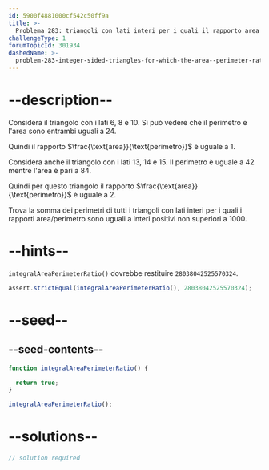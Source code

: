 ```yaml
---
id: 5900f4881000cf542c50ff9a
title: >-
  Problema 283: triangoli con lati interi per i quali il rapporto area / perimetro è intero
challengeType: 1
forumTopicId: 301934
dashedName: >-
  problem-283-integer-sided-triangles-for-which-the-area--perimeter-ratio-is-integral
---
```


# --description--

Considera il triangolo con i lati 6, 8 e 10. Si può vedere che il perimetro e l'area sono entrambi uguali a 24.

Quindi il rapporto $\frac{\text{area}}{\text{perimetro}}$ è uguale a 1.

Considera anche il triangolo con i lati 13, 14 e 15. Il perimetro è uguale a 42 mentre l'area è pari a 84.

Quindi per questo triangolo il rapporto $\frac{\text{area}}{\text{perimetro}}$ è uguale a 2.

Trova la somma dei perimetri di tutti i triangoli con lati interi per i quali i rapporti area/perimetro sono uguali a interi positivi non superiori a 1000.

# --hints--

`integralAreaPerimeterRatio()` dovrebbe restituire `28038042525570324`.

```js
assert.strictEqual(integralAreaPerimeterRatio(), 28038042525570324);
```

# --seed--

## --seed-contents--

```js
function integralAreaPerimeterRatio() {

  return true;
}

integralAreaPerimeterRatio();
```

# --solutions--

```js
// solution required
```
